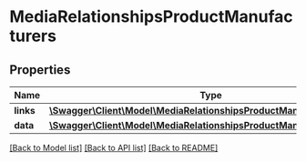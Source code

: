 # MediaRelationshipsProductManufacturers

## Properties
Name | Type | Description | Notes
------------ | ------------- | ------------- | -------------
**links** | [**\Swagger\Client\Model\MediaRelationshipsProductManufacturersLinks**](MediaRelationshipsProductManufacturersLinks.md) |  | [optional] 
**data** | [**\Swagger\Client\Model\MediaRelationshipsProductManufacturersData[]**](MediaRelationshipsProductManufacturersData.md) |  | [optional] 

[[Back to Model list]](../../README.md#documentation-for-models) [[Back to API list]](../../README.md#documentation-for-api-endpoints) [[Back to README]](../../README.md)

